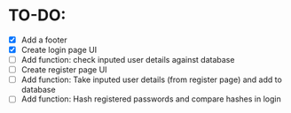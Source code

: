 # TO-DO: #
- [X] Add a footer
- [X] Create login page UI
- [ ] Add function: check inputed user details against database
- [ ] Create register page UI
- [ ] Add function: Take inputed user details (from register page) and add to database
- [ ] Add function: Hash registered passwords and compare hashes in login 

